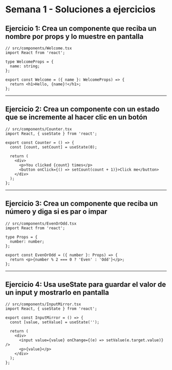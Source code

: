# Semana 1 - Soluciones a ejercicios

## Ejercicio 1: Crea un componente que reciba un nombre por props y lo muestre en pantalla

```tsx
// src/components/Welcome.tsx
import React from 'react';

type WelcomeProps = {
  name: string;
};

export const Welcome = ({ name }: WelcomeProps) => {
  return <h1>Hello, {name}!</h1>;
};
```

---

## Ejercicio 2: Crea un componente con un estado que se incremente al hacer clic en un botón

```tsx
// src/components/Counter.tsx
import React, { useState } from 'react';

export const Counter = () => {
  const [count, setCount] = useState(0);

  return (
    <div>
      <p>You clicked {count} times</p>
      <button onClick={() => setCount(count + 1)}>Click me</button>
    </div>
  );
};
```

---

## Ejercicio 3: Crea un componente que reciba un número y diga si es par o impar

```tsx
// src/components/EvenOrOdd.tsx
import React from 'react';

type Props = {
  number: number;
};

export const EvenOrOdd = ({ number }: Props) => {
  return <p>{number % 2 === 0 ? 'Even' : 'Odd'}</p>;
};
```

---

## Ejercicio 4: Usa useState para guardar el valor de un input y mostrarlo en pantalla

```tsx
// src/components/InputMirror.tsx
import React, { useState } from 'react';

export const InputMirror = () => {
  const [value, setValue] = useState('');

  return (
    <div>
      <input value={value} onChange={(e) => setValue(e.target.value)} />
      <p>{value}</p>
    </div>
  );
};
```
